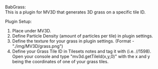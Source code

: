 BabGrass:<br>
This is a plugin for MV3D that generates 3D grass on a specific tile ID.<br>

Plugin Setup:<br>
1. Place under MV3D.
2. Define Particle Density (amount of particles per tile) in plugin settings. <br>
3. Define the texture for your grass in plugin settings. (Format - "./img/MV3D/grass.png")<br>
4. Define your Grass Tile ID in Tilesets notes and tag it with <BabGrass> (i.e. //<BabGrass>1598</BabGrass>). Open your console and type "mv3d.getTileId(x,y,0)" with the x and y being the coordinates of one of your grass tiles.
